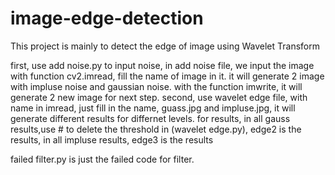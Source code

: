 # image-edge-detection
This project is mainly to detect the edge of image using Wavelet Transform

first, use add noise.py to input noise, in add noise file, we input the image with function cv2.imread, fill the name of image in it. it will generate 2 image with impluse noise and gaussian noise. 
with the function imwrite, it will generate 2 new image for next step.
second, use wavelet edge file, with name in imread, just fill in the name, guass.jpg and impluse.jpg, it will generate different results for differnet levels.
for results, in all gauss results,use # to  delete the threshold in (wavelet edge.py), edge2 is the results, in all impluse results, edge3 is the results

failed filter.py is just the failed code for filter.
